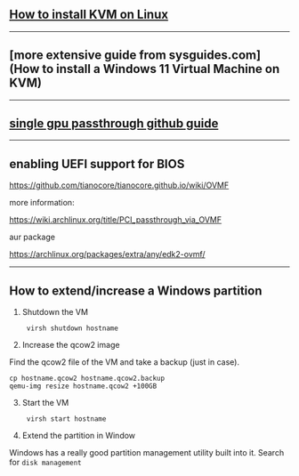 ## [How to install KVM on Linux](https://sysguides.com/install-kvm-on-linux)
---
## [more extensive guide from sysguides.com](How to install a Windows 11 Virtual Machine on KVM)
---
## [single gpu passthrough github guide](https://github.com/joeknock90/Single-GPU-Passthrough)
---
## enabling UEFI support for BIOS

https://github.com/tianocore/tianocore.github.io/wiki/OVMF

more information:

https://wiki.archlinux.org/title/PCI_passthrough_via_OVMF

aur package

https://archlinux.org/packages/extra/any/edk2-ovmf/

---
## How to extend/increase a Windows partition

1. Shutdown the VM

        virsh shutdown hostname

2. Increase the qcow2 image

Find the qcow2 file of the VM and take a backup (just in case).

    cp hostname.qcow2 hostname.qcow2.backup
    qemu-img resize hostname.qcow2 +100GB
    
3. Start the VM

        virsh start hostname

4. Extend the partition in Window

Windows has a really good partition management utility built into it. Search for `disk management`
